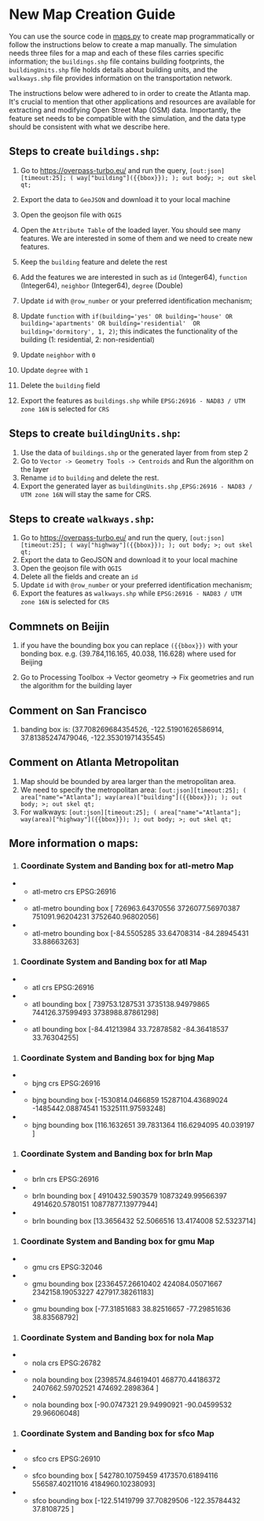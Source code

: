 # New Map Creation Guide
You can use the source code in [maps.py](src/main/python/code/map_generation/maps.py) to create map programmatically or follow the instructions below to create a map manually.
The simulation needs three files for a map and each of these files carries specific information; the `buildings.shp` file contains building footprints, the `buildingUnits.shp` file holds details about building units, and the `walkways.shp` file provides information on the transportation network.

The instructions below were adhered to in order to create the Atlanta map. It's crucial to mention that other applications and resources are available for extracting and modifying Open Street Map (OSM) data. Importantly, the feature set needs to be compatible with the simulation, and the data type should be consistent with what we describe here.

## Steps to create **`buildings.shp`**:

1. Go to https://overpass-turbo.eu/ and run the query, `[out:json][timeout:25]; ( way["building"]({{bbox}}); ); out body; >; out skel qt;`
1. Export the data to `GeoJSON` and download it to your local machine
1. Open the geojson file with `QGIS`
1. Open the `Attribute Table` of the loaded layer. You should see many features. We are interested in some of them and we need to create new features.
1. Keep the `building` feature and delete the rest
1. Add the features we are interested in such as `id` (Integer64), `function` (Integer64), `neighbor` (Integer64), `degree` (Double)

1. Update `id` with `@row_number` or your preferred identification mechanism;
1. Update `function` with `if(building='yes' OR building='house' OR building='apartments' OR building='residential'  OR building='dormitory', 1, 2)`; this indicates the functionality of the building (1: residential, 2: non-residential)
1. Update `neighbor` with `0`
1. Update `degree` with `1`
1. Delete the `building` field
1. Export the features as `buildings.shp` while `EPSG:26916 - NAD83 / UTM zone 16N` is selected for `CRS`

## Steps to create **`buildingUnits.shp`**:

1. Use the data of `buildings.shp` or the generated layer from from step 2
1. Go to `Vector -> Geometry Tools -> Centroids` and Run the algorithm on the layer
1. Rename `id` to `building` and delete the rest.
1. Export the generated layer as `buildingUnits.shp` ,`EPSG:26916 - NAD83 / UTM zone 16N` will stay the same for CRS.

## Steps to create **`walkways.shp`**:

1. Go to https://overpass-turbo.eu/ and run the query, `[out:json][timeout:25]; ( way["highway"]({{bbox}}); ); out body; >; out skel qt;`
1. Export the data to GeoJSON and download it to your local machine
1. Open the geojson file with `QGIS`
1. Delete all the fields and create an `id`
1. Update `id` with `@row_number` or your preferred identification mechanism;
1. Export the features as `walkways.shp` while `EPSG:26916 - NAD83 / UTM zone 16N` is selected for `CRS`

## Commnets on Beijin

1. if you have the bounding box you can replace `({{bbox}})` with your bonding box. e.g. (39.784,116.165, 40.038, 116.628) where used for Beijing

2. Go to Processing Toolbox -> Vector geometry -> Fix geometries and run the algorithm for the building layer

## Comment on San Francisco

1. banding box is: (37.708269684354526, -122.51901626586914, 37.81385247479046, -122.35301971435545)

## Comment on Atlanta Metropolitan

1. Map should be bounded by area larger than the metropolitan area.
1. We need to specify the metropolitan area: `[out:json][timeout:25]; ( area["name"="Atlanta"]; way(area)["building"]({{bbox}}); ); out body; >; out skel qt;`
1. For walkways: `[out:json][timeout:25]; ( area["name"="Atlanta"]; way(area)["highway"]({{bbox}}); ); out body; >; out skel qt;`


## More information o maps:

1. ### Coordinate System and Banding box for  atl-metro  Map
- - atl-metro crs EPSG:26916
- - atl-metro bounding box [ 726963.64370556 3726077.56970387  751091.96204231 3752640.96802056]
- - atl-metro bounding box [-84.5505285   33.64708314 -84.28945431  33.88663263]

1. ### Coordinate System and Banding box for  atl  Map
- - atl crs EPSG:26916
- - atl bounding box [ 739753.1287531  3735138.94979865  744126.37599493 3738988.87861298]
- - atl bounding box [-84.41213984  33.72878582 -84.36418537  33.76304255]

1. ### Coordinate System and Banding box for  bjng  Map
- - bjng crs EPSG:26916
- - bjng bounding box [-1530814.0466859  15287104.43689024 -1485442.08874541 15325111.97593248]
- - bjng bounding box [116.1632651  39.7831364 116.6294095  40.039197 ]

1. ### Coordinate System and Banding box for  brln  Map
- - brln crs EPSG:26916
- - brln bounding box [ 4910432.5903579  10873249.99566397  4914620.5780151  10877877.13977944]
- - brln bounding box [13.3656432 52.5066516 13.4174008 52.5323714]

1. ### Coordinate System and Banding box for  gmu  Map
- - gmu crs EPSG:32046
- - gmu bounding box [2336457.26610402  424084.05071667 2342158.19053227  427917.38261183]
- - gmu bounding box [-77.31851683  38.82516657 -77.29851636  38.83568792]

1. ### Coordinate System and Banding box for  nola  Map
- - nola crs EPSG:26782
- - nola bounding box [2398574.84619401  468770.44186372 2407662.59702521  474692.2898364 ]
- - nola bounding box [-90.0747321   29.94990921 -90.04599532  29.96606048]

1. ### Coordinate System and Banding box for  sfco  Map
- - sfco crs EPSG:26910
- - sfco bounding box [ 542780.10759459 4173570.61894116  556587.40211016 4184960.10238093]
- - sfco bounding box [-122.51419799   37.70829506 -122.35784432   37.8108725 ]
